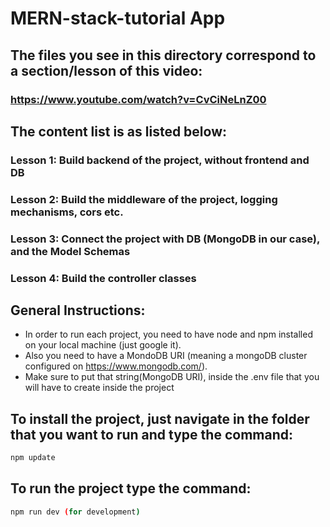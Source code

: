 # MERN-stack-tutorial App

## The files you see in this directory correspond to a section/lesson of this video:
### https://www.youtube.com/watch?v=CvCiNeLnZ00

## The content list is as listed below: 
### Lesson 1: Build backend of the project, without frontend and DB
### Lesson 2: Build the middleware of the project, logging mechanisms, cors etc.
### Lesson 3: Connect the project with DB (MongoDB in our case), and the Model Schemas
### Lesson 4: Build the controller classes

## General Instructions:
- In order to run each project, you need to have node and npm installed on your local machine (just google it).
- Also you need to have a MondoDB URI (meaning a mongoDB cluster configured on https://www.mongodb.com/).
- Make sure to put that string(MongoDB URI), inside the .env file that you will have to create inside the project

## To install the project, just navigate in the folder that you want to run and type the command: 
```sh
npm update
```

## To run the project type the command:
```sh
npm run dev (for development)
```
